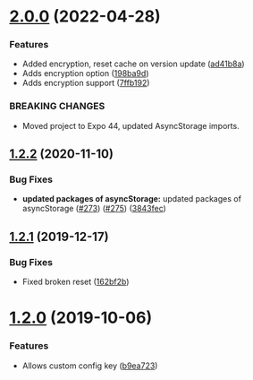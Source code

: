 # [2.0.0](https://github.com/BlueBaseJS/plugin-config-persist/compare/v1.2.2...v2.0.0) (2022-04-28)

### Features

*   Added encryption, reset cache on version update ([ad41b8a](https://github.com/BlueBaseJS/plugin-config-persist/commit/ad41b8aee6e4c250f1149272b0c568dc2f0530a1))
*   Adds encryption option ([198ba9d](https://github.com/BlueBaseJS/plugin-config-persist/commit/198ba9d495da1c7de7afda00fa1bca23c6a10c6e))
*   Adds encryption support ([7ffb192](https://github.com/BlueBaseJS/plugin-config-persist/commit/7ffb192a01cec1e69146f13dbba06ec5563efb12))

### BREAKING CHANGES

*   Moved project to Expo 44, updated AsyncStorage imports.

## [1.2.2](https://github.com/BlueBaseJS/plugin-config-persist/compare/v1.2.1...v1.2.2) (2020-11-10)

### Bug Fixes

*   **updated packages of asyncStorage:** updated packages of asyncStorage ([#273](https://github.com/BlueBaseJS/plugin-config-persist/issues/273)) ([#275](https://github.com/BlueBaseJS/plugin-config-persist/issues/275)) ([3843fec](https://github.com/BlueBaseJS/plugin-config-persist/commit/3843fec))

## [1.2.1](https://github.com/BlueBaseJS/plugin-config-persist/compare/v1.2.0...v1.2.1) (2019-12-17)

### Bug Fixes

*   Fixed broken reset ([162bf2b](https://github.com/BlueBaseJS/plugin-config-persist/commit/162bf2b))

# [1.2.0](https://github.com/BlueBaseJS/plugin-config-persist/compare/v1.1.1...v1.2.0) (2019-10-06)

### Features

*   Allows custom config key ([b9ea723](https://github.com/BlueBaseJS/plugin-config-persist/commit/b9ea723))
